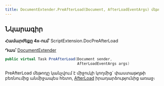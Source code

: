 ```yaml
---
title: DocumentExtender.PreAfterLoad(Document, AfterLoadEventArgs) մեթոդ
---
```


## Նկարագիր

**Համարժեքը 4x-ում՝** ScriptExtension.DocPreAfterLoad

**Դաս՝** [DocumentExtender](../document_extender.md)

```c#
public virtual Task PreAfterLoad(Document sender, 
                                 AfterLoadEventArgs args)
```

PreAfterLoad մեթոդը կանչվում է միջուկի կողմից` փաստաթղթի բեռնումից անմիջապես հետո, [AfterLoad](https://armsoft.github.io/as4x-docs/HTM/ProgrGuide/ScriptProcs/AfterLoad.html) իրադարձությունից առաջ։
